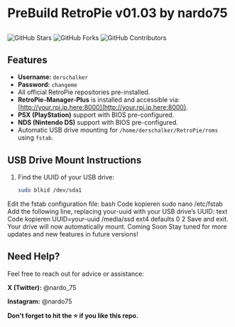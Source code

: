 # PreBuild RetroPie v01.03 by nardo75

##
![GitHub Stars](https://img.shields.io/github/stars/nardo75/PreBuild_RetroPie_RPi4?style=social)
![GitHub Forks](https://img.shields.io/github/forks/nardo75/PreBuild_RetroPie_RPi4?style=social)
![GitHub Contributors](https://img.shields.io/github/contributors/nardo75/PreBuild_RetroPie_RPi4)

## Features
- **Username:** `derschalker`  
- **Password:** `changeme`  
- All official RetroPie repositories pre-installed.  
- **RetroPie-Manager-Plus** is installed and accessible via:  
  [http://your.rpi.ip.here:8000](http://your.rpi.ip.here:8000).  
- **PSX (PlayStation)** support with BIOS pre-configured.  
- **NDS (Nintendo DS)** support with BIOS pre-configured.  
- Automatic USB drive mounting for `/home/derschalker/RetroPie/roms` using `fstab`.

## USB Drive Mount Instructions
1. Find the UUID of your USB drive:  
   ```bash
   sudo blkid /dev/sda1
Edit the fstab configuration file:
bash
Code kopieren
sudo nano /etc/fstab
Add the following line, replacing your-uuid with your USB drive’s UUID:
text
Code kopieren
UUID=your-uuid /media/ssd ext4 defaults 0 2
Save and exit. Your drive will now automatically mount.
Coming Soon
Stay tuned for more updates and new features in future versions!

## Need Help?
Feel free to reach out for advice or assistance:

**X (Twitter):** @nardo_75

**Instagram:** @nardo75



**Don't forget to hit the ⭐ if you like this repo.**
